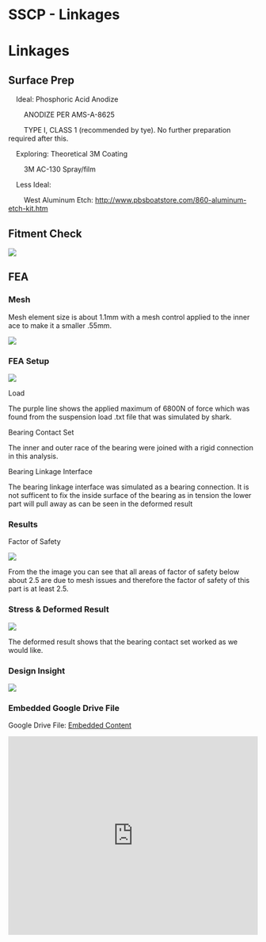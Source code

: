 # SSCP - Linkages

# Linkages

## Surface Prep

[](#h.irm21se6qrwt)

    Ideal: Phosphoric Acid Anodize

        ANODIZE PER AMS-A-8625

        TYPE I, CLASS 1 (recommended by tye). No further preparation required after this.

    Exploring: Theoretical 3M Coating

        3M AC-130 Spray/film

    Less Ideal:

        West Aluminum Etch: http://www.pbsboatstore.com/860-aluminum-etch-kit.htm

## Fitment Check

[](#h.o5kqu66uy9nl)

![](../../../../../assets/image_c41f6b52af.png)

## FEA

[](#h.u4h1gz85956q)

### Mesh

[](#h.jzjxnjaqto71)

Mesh element size is about 1.1mm with a mesh control applied to the inner ace to make it a smaller .55mm. 

![](../../../../../assets/image_dd0f56dfa2.png)

### FEA Setup

[](#h.ppbm7pduav7b)

![](../../../../../assets/image_478b9268ba.png)

Load

The purple line shows the applied maximum of 6800N of force which was found from the suspension load .txt file that was simulated by shark. 

Bearing Contact Set

The inner and outer race of the bearing were joined with a rigid connection in this analysis. 

Bearing Linkage Interface

The bearing linkage interface was simulated as a bearing connection. It is not sufficent to fix the inside surface of the bearing as in tension the lower part will pull away as can be seen in the deformed result

### Results

[](#h.5brm835sedqn)

Factor of Safety 

![](../../../../../assets/image_08072611c6.png)

From the the image you can see that all areas of factor of safety below about 2.5 are due to mesh issues and therefore the factor of safety of this part is at least 2.5.

### Stress & Deformed Result

[](#h.y79h1wckucp0)

![](../../../../../assets/image_d05853c08b.png)

The deformed result shows that the bearing contact set worked as we would like. 

### Design Insight

[](#h.2n47bkjwjebq)

![](../../../../../assets/image_e60de98fdb.png)

[](https://drive.google.com/folderview?id=1BVPJGqjzPIA0qNHCI3pzD_91-CCAQe2-)

### Embedded Google Drive File

Google Drive File: [Embedded Content](https://drive.google.com/embeddedfolderview?id=1BVPJGqjzPIA0qNHCI3pzD_91-CCAQe2-#list)

<iframe width="100%" height="400" src="https://drive.google.com/embeddedfolderview?id=1BVPJGqjzPIA0qNHCI3pzD_91-CCAQe2-#list" frameborder="0"></iframe>

